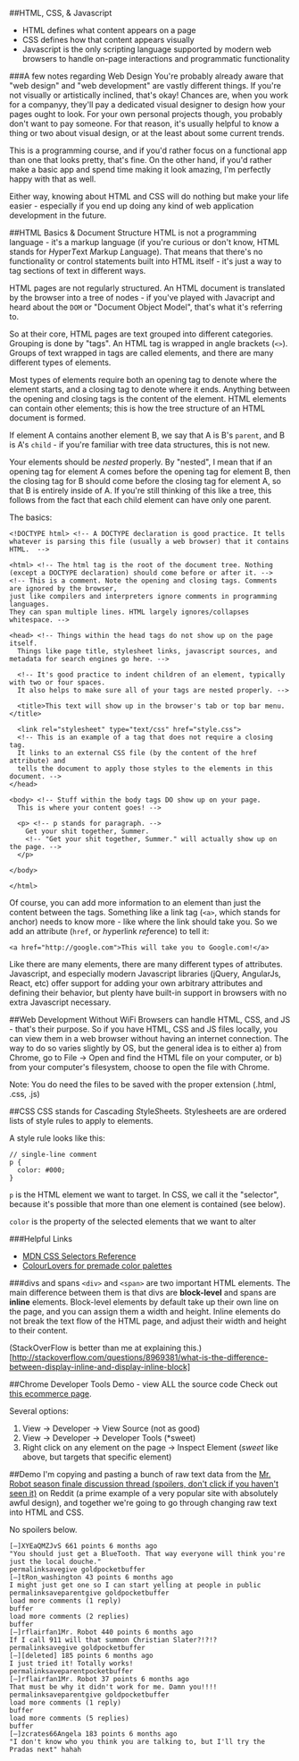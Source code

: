 ##HTML, CSS, & Javascript

* HTML defines what content appears on a page
* CSS defines how that content appears visually
* Javascript is the only scripting language supported by modern web browsers to handle on-page interactions and programmatic functionality

###A few notes regarding Web Design
You're probably already aware that "web design" and "web development" are vastly different things. If you're not visually or artistically inclined, that's okay! Chances are, when you work for a companyy, they'll pay a dedicated visual designer to design how your pages ought to look. For your own personal projects though, you probably don't want to pay someone. For that reason, it's usually helpful to know a thing or two about visual design, or at the least about some current trends.

This is a programming course, and if you'd rather focus on a functional app than one that looks pretty, that's fine. On the other hand, if you'd rather make a basic app and spend time making it look amazing, I'm perfectly happy with that as well.

Either way, knowing about HTML and CSS will do nothing but make your life easier - especially if you end up doing any kind of web application development in the future.

##HTML Basics & Document Structure
HTML is not a programming language - it's a markup language (if you're curious or don't know, HTML stands for *H*yper*T*ext *M*arkup *L*anguage). That means that there's no functionality or control statements built into HTML itself - it's just a way to tag sections of text in different ways.

HTML pages are not regularly structured. An HTML document is translated by the browser into a tree of nodes - if you've played with Javacript and heard about the `DOM` or "Document Object Model", that's what it's referring to.

So at their core, HTML pages are text grouped into different categories. Grouping is done by "tags". An HTML tag is wrapped in angle brackets (`<>`). Groups of text wrapped in tags are called elements, and there are many different types of elements.

Most types of elements require both an opening tag to denote where the element starts, and a closing tag to denote where it ends. Anything between the opening and closing tags is the content of the element. HTML elements can contain other elements; this is how the tree structure of an HTML document is formed.

If element A contains another element B, we say that A is B's `parent`, and B is A's `child` - if you're familiar with tree data structures, this is not new.

Your elements should be *nested* properly. By "nested", I mean that if an opening tag for element A comes before the opening tag for element B, then the closing tag for B should come before the closing tag for element A, so that B is entirely inside of A. If you're still thinking of this like a tree, this follows from the fact that each child element can have only one parent.

The basics:
```
<!DOCTYPE html> <!-- A DOCTYPE declaration is good practice. It tells whatever is parsing this file (usually a web browser) that it contains HTML.  -->

<html> <!-- The html tag is the root of the document tree. Nothing (except a DOCTYPE declaration) should come before or after it. -->
<!-- This is a comment. Note the opening and closing tags. Comments are ignored by the browser,
just like compilers and interpreters ignore comments in programming languages.
They can span multiple lines. HTML largely ignores/collapses whitespace. -->

<head> <!-- Things within the head tags do not show up on the page itself.
  Things like page title, stylesheet links, javascript sources, and metadata for search engines go here. -->

  <!-- It's good practice to indent children of an element, typically with two or four spaces.
  It also helps to make sure all of your tags are nested properly. -->

  <title>This text will show up in the browser's tab or top bar menu.</title>

  <link rel="stylesheet" type="text/css" href="style.css">
  <!-- This is an example of a tag that does not require a closing tag. 
  It links to an external CSS file (by the content of the href attribute) and
  tells the document to apply those styles to the elements in this document. -->
</head>

<body> <!-- Stuff within the body tags DO show up on your page.
  This is where your content goes! -->
  
  <p> <!-- p stands for paragraph. -->
    Get your shit together, Summer.
    <!-- "Get your shit together, Summer." will actually show up on the page. -->
  </p>
  
</body>

</html>
```

Of course, you can add more information to an element than just the content between the tags. Something like a link tag (`<a>`, which stands for anchor) needs to know more - like where the link should take you. So we add an attribute (`href`, or *h*yperlink *ref*erence) to tell it:
```
<a href="http://google.com">This will take you to Google.com!</a>
```

Like there are many elements, there are many different types of attributes. Javascript, and especially modern Javascript libraries (jQuery, AngularJs, React, etc) offer support for adding your own arbitrary attributes and defining their behavior, but plenty have built-in support in browsers with no extra Javascript necessary.

##Web Development Without WiFi
Browsers can handle HTML, CSS, and JS - that's their purpose. So if you have HTML, CSS and JS files locally, you can view them in a web browser without having an internet connection. The way to do so varies slightly by OS, but the general idea is to either a) from Chrome, go to File -> Open and find the HTML file on your computer, or b) from your computer's filesystem, choose to open the file with Chrome.

Note: You do need the files to be saved with the proper extension (.html, .css, .js) 

##CSS
CSS stands for *C*ascading *S*tyle*S*heets. Stylesheets are are ordered lists of style rules to apply to elements.

A style rule looks like this:
```
// single-line comment
p {
  color: #000;
}
```
`p` is the HTML element we want to target. In CSS, we call it the "selector", because it's possible that more than one element is contained (see below). 

`color` is the property of the selected elements that we want to alter 

###Helpful Links

  * [MDN CSS Selectors Reference](https://developer.mozilla.org/en-US/docs/Web/Guide/CSS/Getting_started/Selectors)
  * [ColourLovers for premade color palettes](http://www.colourlovers.com/palettes)

###divs and spans
`<div>` and `<span>` are two important HTML elements. The main difference between them is that divs are **block-level** and spans are **inline** elements. Block-level elements by default take up their own line on the page, and you can assign them a width and height. Inline elements do not break the text flow of the HTML page, and adjust their width and height to their content.

(StackOverFlow is better than me at explaining this.)[http://stackoverflow.com/questions/8969381/what-is-the-difference-between-display-inline-and-display-inline-block]

##Chrome Developer Tools Demo - view ALL the source code
Check out [this ecommerce page](http://www.maydesigns.com/shop/photobooks/build/all-layouts/#/).

Several options:
1) View -> Developer -> View Source (not as good)
2) View -> Developer -> Developer Tools (*sweet)
3) Right click on any element on the page -> Inspect Element (*sweet* like above, but targets that specific element)

##Demo
I'm copying and pasting a bunch of raw text data from the [Mr. Robot season finale discussion thread (spoilers, don't click if you haven't seen it)](https://www.reddit.com/r/MrRobot/comments/3jfpuu/mr_robot_s1e10_eps110_zer0dayavi_official/) on Reddit (a prime example of a very popular site with absolutely awful design), and together we're going to go through changing raw text into HTML and CSS.

No spoilers below.

```
[–]XYEaQMZJvS 661 points 6 months ago 
"You should just get a BlueTooth. That way everyone will think you're just the local douche."
permalinksavegive goldpocketbuffer
[–]tRon_washington 43 points 6 months ago 
I might just get one so I can start yelling at people in public
permalinksaveparentgive goldpocketbuffer
load more comments (1 reply)
buffer
load more comments (2 replies)
buffer
[–]rflairfan1Mr. Robot 440 points 6 months ago 
If I call 911 will that summon Christian Slater?!?!?
permalinksavegive goldpocketbuffer
[–][deleted] 185 points 6 months ago 
I just tried it! Totally works!
permalinksaveparentpocketbuffer
[–]rflairfan1Mr. Robot 37 points 6 months ago 
That must be why it didn't work for me. Damn you!!!!
permalinksaveparentgive goldpocketbuffer
load more comments (1 reply)
buffer
load more comments (5 replies)
buffer
[–]zcrates66Angela 183 points 6 months ago 
"I don't know who you think you are talking to, but I'll try the Pradas next" hahah
```
